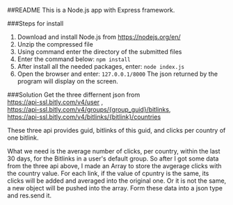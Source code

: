##README
    This is a Node.js app with Express framework.

###Steps for install
1. Download and install Node.js from https://nodejs.org/en/
2. Unzip the compressed file
3. Using command enter the directory of the submitted files
4. Enter the command below:
    ```npm install```
5. After install all the needed packages, enter:
    ```node index.js```
6. Open the browser and enter:
    ```127.0.0.1/8000```
    The json returned by the program will display on the screen.

###Solution
Get the three differnent json from   
    https://api-ssl.bitly.com/v4/user ,  
    https://api-ssl.bitly.com/v4/groups/{group_guid}/bitlinks,  
    https://api-ssl.bitly.com/v4/bitlinks/{bitlink}/countries 

These three api provides guid, bitlinks of this guid, and clicks per country of one bitlink.

What we need is the average number of clicks, per country, within the last 30 days, for the Bitlinks in a user's default group. So after I got some data from the three api above, I made an Array to store the avgerage clicks with the country value. For each link, if the value of cpuntry is the same, its clicks will be added and averaged into the original one. Or it is not the same, a new object will be pushed into the array. Form these data into a json type and res.send it.
